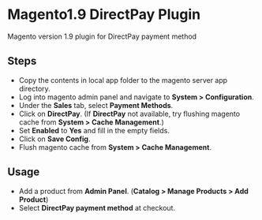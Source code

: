 # Magento1.9 DirectPay Plugin
Magento version 1.9 plugin for DirectPay payment method


## Steps
* Copy the contents in local app folder to the magento server app directory.
* Log into magento admin panel and navigate to **System > Configuration**.
* Under the **Sales** tab, select **Payment Methods**.
* Click on **DirectPay**. (If **DirectPay** not available, try flushing magento cache from **System > Cache Management**.)
* Set **Enabled** to **Yes** and fill in the empty fields.
* Click on **Save Config**.
* Flush magento cache from **System > Cache Management**.

## Usage
* Add a product from **Admin Panel**. \(**Catalog > Manage Products > Add Product**)
* Select **DirectPay payment method** at checkout.

